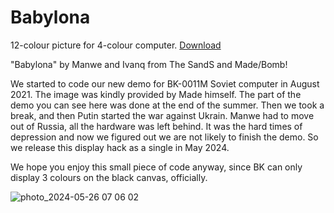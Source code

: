 # Babylona
12-colour picture for 4-colour computer. [Download](https://github.com/Manwe-SandS/Babylona/releases/tag/BK-0011M)

"Babylona" by Manwe and Ivanq from The SandS and Made/Bomb!

We started to code our new demo for BK-0011M Soviet computer
in August 2021. The image was kindly provided by Made himself.
The part of the demo you can see here was done at the end of
the summer. Then we took a break, and then Putin started the
war against Ukrain. Manwe had to move out of Russia, all the
hardware was left behind. It was the hard times of depression
and now we figured out we are not likely to finish the demo.
So we release this display hack as a single in May 2024.

We hope you enjoy this small piece of code anyway, since BK
can only display 3 colours on the black canvas, officially.

![photo_2024-05-26 07 06 02](https://github.com/user-attachments/assets/b5a7bda1-0776-4514-92b1-bc3778a69b9e)
